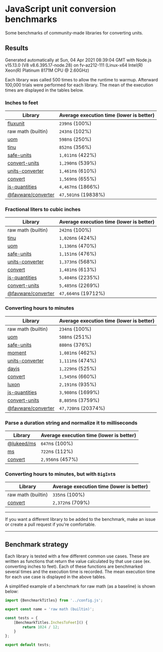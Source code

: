 # JavaScript unit conversion benchmarks

Some benchmarks of community-made libraries for converting units.

## Results

<!-- beginblock(results) -->

Generated automatically at Sun, 04 Apr 2021 08:39:04 GMT with Node.js v15.13.0 (V8 v8.6.395.17-node.28) on fv-az212-111 (Linux-x64 Intel(R) Xeon(R) Platinum 8171M CPU @ 2.60GHz)

Each library was called 500 times to allow the runtime to warmup.
Afterward 100,000 trials were performed for each library.
The mean of the execution times are displayed in the tables below.

### Inches to feet

| Library                                                            | Average execution time (lower is better) |
| ------------------------------------------------------------------ | ---------------------------------------- |
| [fluxunit](https://npmjs.com/package/fluxunit)                     | `239`ns (100%)                           |
| raw math (builtin)                                                 | `243`ns (102%)                           |
| [uom](https://npmjs.com/package/uom)                               | `598`ns (250%)                           |
| [tinu](https://npmjs.com/package/tinu)                             | `852`ns (356%)                           |
| [safe-units](https://npmjs.com/package/safe-units)                 | `1,011`ns (422%)                         |
| [convert-units](https://npmjs.com/package/convert-units)           | `1,290`ns (539%)                         |
| [units-converter](https://npmjs.com/package/units-converter)       | `1,461`ns (610%)                         |
| [convert](https://npmjs.com/package/convert)                       | `1,569`ns (655%)                         |
| [js-quantities](https://npmjs.com/package/js-quantities)           | `4,467`ns (1866%)                        |
| [@favware/converter](https://npmjs.com/package/@favware/converter) | `47,501`ns (19838%)                      |

### Fractional liters to cubic inches

| Library                                                            | Average execution time (lower is better) |
| ------------------------------------------------------------------ | ---------------------------------------- |
| raw math (builtin)                                                 | `242`ns (100%)                           |
| [tinu](https://npmjs.com/package/tinu)                             | `1,026`ns (424%)                         |
| [uom](https://npmjs.com/package/uom)                               | `1,136`ns (470%)                         |
| [safe-units](https://npmjs.com/package/safe-units)                 | `1,151`ns (476%)                         |
| [units-converter](https://npmjs.com/package/units-converter)       | `1,373`ns (568%)                         |
| [convert](https://npmjs.com/package/convert)                       | `1,481`ns (613%)                         |
| [js-quantities](https://npmjs.com/package/js-quantities)           | `5,404`ns (2235%)                        |
| [convert-units](https://npmjs.com/package/convert-units)           | `5,485`ns (2269%)                        |
| [@favware/converter](https://npmjs.com/package/@favware/converter) | `47,664`ns (19712%)                      |

### Converting hours to minutes

| Library                                                            | Average execution time (lower is better) |
| ------------------------------------------------------------------ | ---------------------------------------- |
| raw math (builtin)                                                 | `234`ns (100%)                           |
| [uom](https://npmjs.com/package/uom)                               | `588`ns (251%)                           |
| [safe-units](https://npmjs.com/package/safe-units)                 | `880`ns (376%)                           |
| [moment](https://npmjs.com/package/moment)                         | `1,081`ns (462%)                         |
| [units-converter](https://npmjs.com/package/units-converter)       | `1,111`ns (474%)                         |
| [dayjs](https://npmjs.com/package/dayjs)                           | `1,229`ns (525%)                         |
| [convert](https://npmjs.com/package/convert)                       | `1,545`ns (660%)                         |
| [luxon](https://npmjs.com/package/luxon)                           | `2,191`ns (935%)                         |
| [js-quantities](https://npmjs.com/package/js-quantities)           | `3,980`ns (1699%)                        |
| [convert-units](https://npmjs.com/package/convert-units)           | `8,805`ns (3759%)                        |
| [@favware/converter](https://npmjs.com/package/@favware/converter) | `47,720`ns (20374%)                      |

### Parse a duration string and normalize it to milliseconds

| Library                                            | Average execution time (lower is better) |
| -------------------------------------------------- | ---------------------------------------- |
| [@lukeed/ms](https://npmjs.com/package/@lukeed/ms) | `647`ns (100%)                           |
| [ms](https://npmjs.com/package/ms)                 | `722`ns (112%)                           |
| [convert](https://npmjs.com/package/convert)       | `2,956`ns (457%)                         |

### Converting hours to minutes, but with `BigInt`s

| Library                                      | Average execution time (lower is better) |
| -------------------------------------------- | ---------------------------------------- |
| raw math (builtin)                           | `335`ns (100%)                           |
| [convert](https://npmjs.com/package/convert) | `2,372`ns (709%)                         |

<!-- endblock(results) -->

---

If you want a different library to be added to the benchmark, make an issue or create a pull request if you're comfortable.

---

## Benchmark strategy

Each library is tested with a few different common use cases.
These are written as functions that return the value calculated by that use case (ex. converting inches to feet).
Each of these functions are benchmarked several times and the execution time is recorded.
The mean execution time for each use case is displayed in the above tables.

A simplified example of a benchmark for raw math (as a baseline) is shown below:

```js
import {BenchmarkTitles} from '../config.js';

export const name = 'raw math (builtin)';

const tests = {
	[BenchmarkTitles.InchesToFeet]() {
		return 1024 / 12;
	}
};

export default tests;
```
